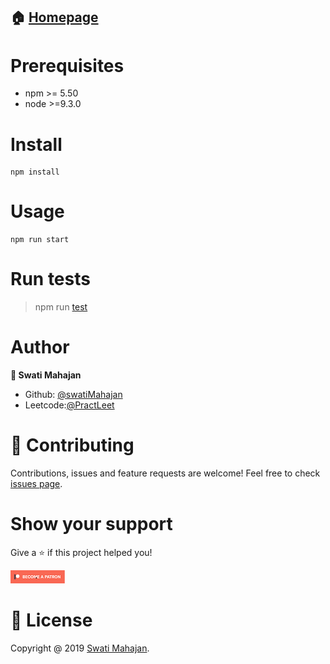 
## 🏠 [Homepage](https://github.com/mahajanswatgithub)

# Prerequisites 

* npm >= 5.50
* node >=9.3.0

# Install

```
npm install
```

# Usage

```
npm run start
```

# Run tests

>npm run [test](https://github.com/mahajanswatgithub/test.git)

# Author
**👤 Swati Mahajan**

* Github: [@swatiMahajan](https://github.com/mahajanswatgithub)
* Leetcode:[@PractLeet](https://leetcode.com/mahajanswati922/)

# 🤝 Contributing
Contributions, issues and feature requests are welcome!
Feel free to check [issues page](https://docs.github.com/en/communities/setting-up-your-project-for-healthy-contributions/setting-guidelines-for-repository-contributors).

# Show your support

Give a ⭐ if this project helped you!

![Patron](Patron1.jpg)

# 📝 License
Copyright @ 2019 [Swati Mahajan](https://github.com/mahajanswatgithub).

